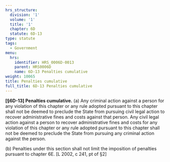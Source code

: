 ```yaml
---
hrs_structure:
  division: '1'
  volume: '1'
  title: '1'
  chapter: 6D
  statute: 6D-13
type: statute
tags:
  - Government
menu:
  hrs:
    identifier: HRS_0006D-0013
    parent: HRS0006D
    name: 6D-13 Penalties cumulative
weight: 10065
title: Penalties cumulative
full_title: 6D-13 Penalties cumulative
---
```

**[§6D-13] Penalties cumulative.** (a) Any criminal action against a person for any violation of this chapter or any rule adopted pursuant to this chapter shall not be deemed to preclude the State from pursuing civil legal action to recover administrative fines and costs against that person. Any civil legal action against a person to recover administrative fines and costs for any violation of this chapter or any rule adopted pursuant to this chapter shall not be deemed to preclude the State from pursuing any criminal action against the person.

(b) Penalties under this section shall not limit the imposition of penalties pursuant to chapter 6E. [L 2002, c 241, pt of §2]